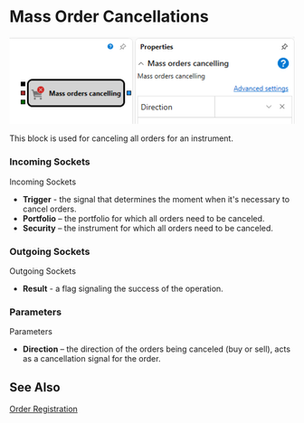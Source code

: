 # Mass Order Cancellations

![Designer Mass Cancellations 00](../../../../../../images/designer_mass_cancellations_00.png)

This block is used for canceling all orders for an instrument.

### Incoming Sockets

Incoming Sockets

- **Trigger** - the signal that determines the moment when it's necessary to cancel orders.
- **Portfolio** – the portfolio for which all orders need to be canceled.
- **Security** – the instrument for which all orders need to be canceled.

### Outgoing Sockets

Outgoing Sockets

- **Result** - a flag signaling the success of the operation.

### Parameters

Parameters

- **Direction** – the direction of the orders being canceled (buy or sell), acts as a cancellation signal for the order.

## See Also

[Order Registration](register.md)
